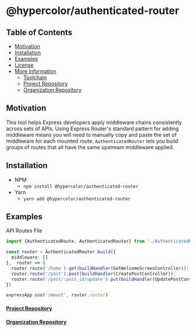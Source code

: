 # @hypercolor/authenticated-router

## Table of Contents
- [Motivation](#motivation)
- [Installation](#installation)
- [Examples](#Examples)
- [License](LICENSE)
- [More Information](#more-information)
    - [Toolchain](#toolchain)
    - [Project Repository](#project-repository)
    - [Organization Repository](#organization-repository)

## Motivation
This tool helps Express developers apply middleware chains consistently across sets of APIs.  Using Express Router's standard pattern for adding middleware means you will need to manually copy and paste the set of middleware for each mounted route.  `AuthenticatedRouter` lets you build groups of routes that all have the same upstream middleware applied. 

## Installation
- NPM
  - `npm install @hypercolor/authenticated-router`
- Yarn
  - `yarn add @hypercolor/authenticated-router`

## Examples
API Routes File
```typescript
import {AuthenticatedRoute, AuthenticatedRouter} from './AuthenticatedRouter';

const router = AuthenticatedRouter.build({
  middleware: []
},  router => {
  router.route('/home').get(buildHandler(GetWelcomeScreenController));
  router.route('/post').post(buildHandler(CreatePostController));
  router.route('/post/:post_id/update').put(buildHandler(UpdatePostController));
})

expressApp.use('/mount', router.router)
```


#### [Project Repository](https://github.com/hypercolor/swagger-generator)

#### [Organization Repository](https://github.com/hypercolor/)
